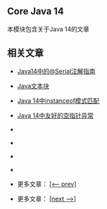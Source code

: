 ## Core Java 14

本模块包含关于Java 14的文章

## 相关文章

- [Java14中的@Serial注解指南](docs/Java14中的@Serial注解指南.md)
- [Java文本块](docs/Java文本块.md)
- [Java 14中instanceof模式匹配](docs/Java14中instanceof模式匹配.md)
- [Java 14中友好的空指针异常](docs/Java14中友好的空指针异常.md)
- []()
- []()
- []()
- []()

- 更多文章： [[<-- prev]](../java13/README.md)
- 更多文章： [[next -->]](../java15/README.md)